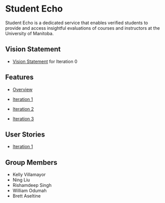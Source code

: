 # Student Echo 

Student Echo is a dedicated service that enables verified students to provide and access insightful evaluations of courses and instructors at the University of Manitoba.

## Vision Statement

- [Vision Statement](https://code.cs.umanitoba.ca/comp3350-winter2024/KeyValuePairs-a02-8/-/blob/main/Doc/Vision_Statement.md?ref_type=heads) for Iteration 0

## Features
- [Overview](https://code.cs.umanitoba.ca/comp3350-winter2024/KeyValuePairs-a02-8/-/issues/?sort=label_priority&state=opened&label_name%5B%5D=Feature&first_page_size=20)

- [Iteration 1]()

- [Iteration 2]()

- [Iteration 3]()

## User Stories
- [Iteration 1](https://code.cs.umanitoba.ca/comp3350-winter2024/KeyValuePairs-a02-8/-/issues/?label_name%5B%5D=User%20Story) 


## Group Members
- Kelly Villamayor
- Ning Liu
- Rishamdeep Singh
- William Odumah
- Brett Aseltine




